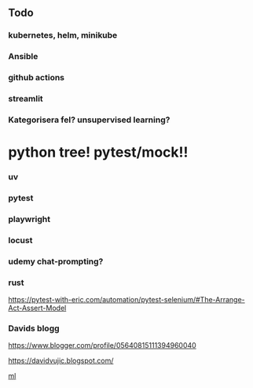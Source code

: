 ## Todo


### kubernetes, helm, minikube

### Ansible

### github actions

### streamlit

### Kategorisera fel? unsupervised learning?

# python tree!  pytest/mock!!

### uv

### pytest

### playwright

### locust

### udemy chat-prompting?

### rust

https://pytest-with-eric.com/automation/pytest-selenium/#The-Arrange-Act-Assert-Model


### Davids blogg

https://www.blogger.com/profile/05640815111394960040

https://davidvujic.blogspot.com/

[ml](ml.md)

